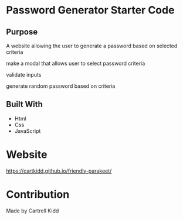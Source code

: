# Password Generator Starter Code

## Purpose
A website allowing the user to generate a password based on selected criteria  

make a modal that allows user to select password criteria

validate inputs

generate random password based on criteria


## Built With 
* Html
* Css
* JavaScript

# Website
https://cartkidd.github.io/friendly-parakeet/

# Contribution 
Made by Cartrell Kidd